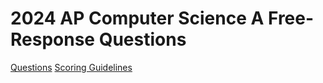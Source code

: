 # 2024 AP Computer Science A Free-Response Questions

[Questions](https://apcentral.collegeboard.org/media/pdf/ap24-frq-comp-sci-a.pdf)
[Scoring Guidelines](https://apcentral.collegeboard.org/media/pdf/ap24-sg-computer-science-a.pdf)
